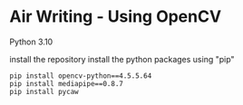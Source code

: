 # Air Writing - Using OpenCV

Python 3.10

install the repository
install the python packages using "pip"

```
pip install opencv-python==4.5.5.64
pip install mediapipe==0.8.7
pip install pycaw
```
